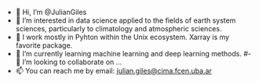 - 👋 Hi, I’m @JulianGiles
- 👀 I’m interested in data science applied to the fields of earth system sciences, particularly to climatology and atmospheric sciences.
- 🐍 I work mostly in Pyhton within the Unix ecosystem. Xarray is my favorite package.
- 🌱 I’m currently learning machine learning and deep learning methods.
#- 💞️ I’m looking to collaborate on ...
- 📫 You can reach me by email: julian.giles@cima.fcen.uba.ar

<!---
JulianGiles/JulianGiles is a ✨ special ✨ repository because its `README.md` (this file) appears on your GitHub profile.
You can click the Preview link to take a look at your changes.
--->

